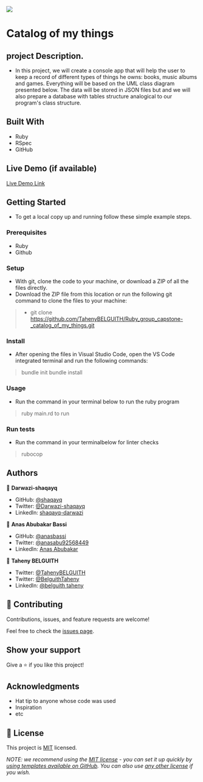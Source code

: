 ![](https://img.shields.io/badge/Microverse-blueviolet)

# Catalog of my things

## project Description.


- In this project, we will create a console app that will help the user to keep a record of different types of things he owns: books, music albums and games. Everything will be based on the UML class diagram presented below. The data will be stored in JSON files but and we will also prepare a database with tables structure analogical to our program's class structure.


## Built With

- Ruby
- RSpec
- GitHub

## Live Demo (if available)

[Live Demo Link](https://livedemo.com)


## Getting Started

- To get a local copy up and running follow these simple example steps.

### Prerequisites

- Ruby
- Github

### Setup

- With git, clone the code to your machine, or download a ZIP of all the files directly.
- Download the ZIP file from this location or run the following git command to clone the files to your machine:

> - git clone https://github.com/TahenyBELGUITH/Ruby_group_capstone-_catalog_of_my_things.git

### Install

- After opening the files in Visual Studio Code, open the VS Code integrated terminal and run the following commands:

> bundle init
> bundle install


### Usage

- Run the command in your terminal below to run the ruby program

>  ruby main.rd to run

### Run tests

- Run the command in your terminalbelow for linter checks

> rubocop

## Authors

👤 **Darwazi-shaqayq**

- GitHub: [@shaqayq](https://github.com/shaqayq)
- Twitter: [@Darwazi-shaqayq](https://twitter.com/darwazi-shaqayq)
- LinkedIn: [shaqayq-darwazi](https://linkedin.com/in/shaqayq-darwazi)


👤 **Anas Abubakar Bassi**

- GitHub: [@anasbassi](https://github.com/anasbassi)
- Twitter: [@anasabu92568449](https://twitter.com/anasabu92568449)
- LinkedIn: [Anas Abubakar](https://www.linkedin.com/in/anas-abubakar-bassi/)


👤 **Taheny BELGUITH**

- Twitter: [@TahenyBELGUITH](https://github.com/TahenyBELGUITH)
- Twitter: [@BelguithTaheny](https://twitter.com/BelguithTaheny)
- LinkedIn: [@belguith taheny](https://www.linkedin.com/in/belguith-taheny/)


## 🤝 Contributing

Contributions, issues, and feature requests are welcome!

Feel free to check the [issues page](https://github.com/TahenyBELGUITH/Ruby_group_capstone-_catalog_of_my_things.git/issues).

## Show your support

Give a ⭐️ if you like this project!

## Acknowledgments

- Hat tip to anyone whose code was used
- Inspiration
- etc

## 📝 License

This project is [MIT](./LICENSE) licensed.

_NOTE: we recommend using the [MIT license](https://choosealicense.com/licenses/mit/) - you can set it up quickly by [using templates available on GitHub](https://docs.github.com/en/communities/setting-up-your-project-for-healthy-contributions/adding-a-license-to-a-repository). You can also use [any other license](https://choosealicense.com/licenses/) if you wish._
